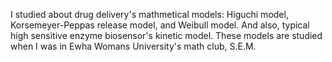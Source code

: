 I studied about drug delivery's mathmetical models: Higuchi model, Korsemeyer-Peppas release model, and Weibull model. And also, typical high sensitive enzyme biosensor's kinetic model.
These models are studied when I was in Ewha Womans University's math club, S.E.M.

</br>
